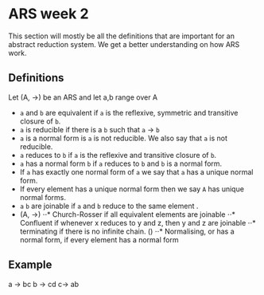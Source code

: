 # ARS week 2

This section will mostly be all the definitions that are important for an abstract reduction system. We get a better understanding on how ARS work.

## Definitions

Let (A, ->) be an ARS and let a,b range over A

* `a` and `b` are equivalent if `a` is the reflexive, symmetric and transitive closure of `b`.
* `a` is reducible if there is a `b` such that `a` -> `b`
* `a` is a normal form is `a` is not reducible. We also say that `a` is not reducible.
* `a` reduces to `b` if `a` is the reflexive and transitive closure of `b`.
* `a` has a normal form `b` if `a` reduces to `b` and `b` is a normal form.
*  If `a` has exactly one normal form of `a` we say that `a` has a unique normal form.
*  If every element has a unique normal form then we say `A` has unique normal forms.
* `a` `b` are joinable if `a` and `b` reduce to the same element .
* (A, ->)
⋅⋅* Church-Rosser if all equivalent elements are joinable
⋅⋅* Confluent if whenever x reduces to y and z, then y and z are joinable
⋅⋅* terminating if there is no infinite chain. ()
⋅⋅* Normalising, or has a normal form, if every element has a normal form

## Example

a -> bc
b -> cd
c-> ab

